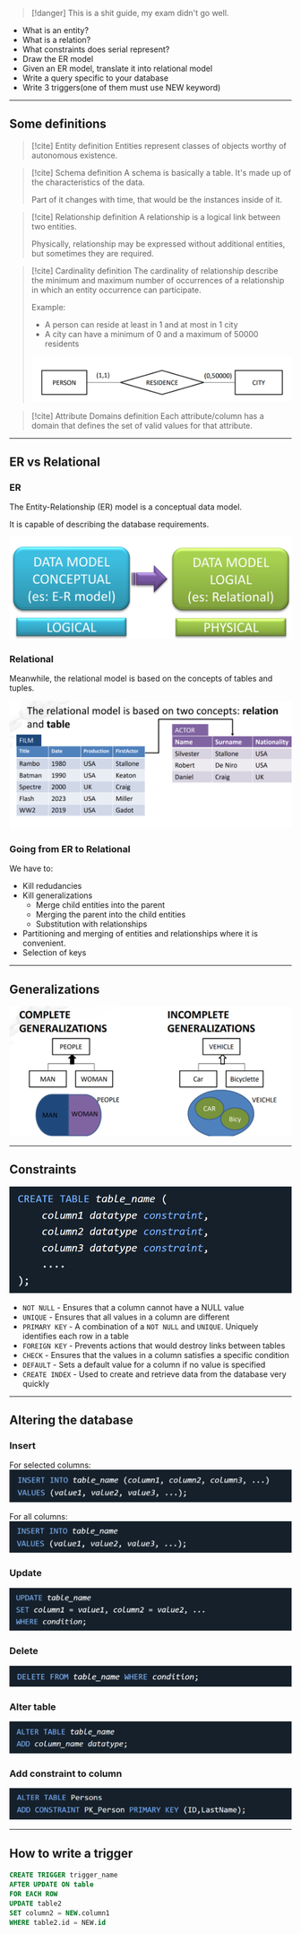 > [!danger]
> This is a shit guide, my exam didn't go well.


- What is an entity?
- What is a relation?
- What constraints does serial represent?
- Draw the ER model
- Given an ER model, translate it into relational model
- Write a query specific to your database
- Write 3 triggers(one of them must use NEW keyword)

---

## Some definitions

> [!cite] Entity definition
> Entities represent classes of objects worthy of autonomous existence.

> [!cite] Schema definition
> A schema is basically a table.
> It's made up of the characteristics of the data.
> 
> Part of it changes with time, that would be the instances inside of it.

> [!cite] Relationship definition
> A relationship is a logical link between two entities.
> 
> Physically, relationship may be expressed without additional entities, but sometimes they are required.

> [!cite] Cardinality definition
> The cardinality of relationship describe the minimum and maximum number of occurrences of a relationship in which an entity occurrence can participate.
> 
> Example: 
> - A person can reside at least in 1 and at most in 1 city
> - A city can have a minimum of 0 and a maximum of 50000 residents
>   
> ![](../z_images/Pasted%20image%2020230622221813.png)

> [!cite] Attribute Domains definition
> Each attribute/column has a domain that defines the set of valid values for that attribute.

---

## ER vs Relational

### ER
The Entity-Relationship (ER) model is a conceptual data model. 

It is capable of describing the database requirements.

![](../z_images/Pasted%20image%2020230622220720.png)

### Relational
Meanwhile, the relational model is based on the concepts of tables and tuples.

![](../z_images/Pasted%20image%2020230622224033.png)

### Going from ER to Relational

We have to:

- Kill redudancies
- Kill generalizations
	- Merge child entities into the parent
	- Merging the parent into the child entities
	- Substitution with relationships
- Partitioning and merging of entities and relationships where it is convenient.
- Selection of keys

---

## Generalizations

![](../z_images/Pasted%20image%2020230622223127.png)

---

## Constraints

![](../z_images/Pasted%20image%2020230622230753.png)

- `NOT NULL` - Ensures that a column cannot have a NULL value
- `UNIQUE` - Ensures that all values in a column are different
- `PRIMARY KEY` - A combination of a `NOT NULL` and `UNIQUE`. Uniquely identifies each row in a table
- `FOREIGN KEY` - Prevents actions that would destroy links between tables
- `CHECK` - Ensures that the values in a column satisfies a specific condition
- `DEFAULT` - Sets a default value for a column if no value is specified
- `CREATE INDEX` - Used to create and retrieve data from the database very quickly

---

## Altering the database

### Insert

For selected columns:
![](../z_images/Pasted%20image%2020230622231636.png)

For all columns:
![](../z_images/Pasted%20image%2020230622231701.png)


### Update

![](../z_images/Pasted%20image%2020230622231733.png)


### Delete

![](../z_images/Pasted%20image%2020230622231849.png)


### Alter table

![](../z_images/Pasted%20image%2020230623090302.png)

### Add constraint to column

![](../z_images/Pasted%20image%2020230623092547.png)

---

## How to write a trigger

```sql
CREATE TRIGGER trigger_name
AFTER UPDATE ON table
FOR EACH ROW
UPDATE table2
SET column2 = NEW.column1
WHERE table2.id = NEW.id
```

